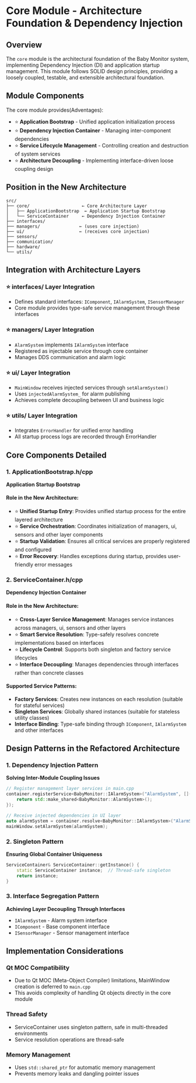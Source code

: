 # Core Module - Architecture Foundation & Dependency Injection

## Overview

The `core` module is the architectural foundation of the Baby Monitor system, implementing Dependency Injection (DI) and application startup management. This module follows SOLID design principles, providing a loosely coupled, testable, and extensible architectural foundation.

## Module Components

The core module provides(Adventages):
- ⭐ **Application Bootstrap** - Unified application initialization process
- ⭐ **Dependency Injection Container** - Managing inter-component dependencies
- ⭐ **Service Lifecycle Management** - Controlling creation and destruction of system services
- ⭐ **Architecture Decoupling** - Implementing interface-driven loose coupling design

## Position in the New Architecture

```
src/
├── core/                    ← Core Architecture Layer
│   ├── ApplicationBootstrap  ← Application Startup Bootstrap
│   └── ServiceContainer     ← Dependency Injection Container
├── interfaces/              
├── managers/               ← (uses core injection)
├── ui/                     ← (receives core injection)
├── sensors/                
├── communication/          
├── hardware/              
└── utils/                 
```
## Integration with Architecture Layers

### ⭐ **interfaces/ Layer Integration**
- Defines standard interfaces: `IComponent`, `IAlarmSystem`, `ISensorManager`
- Core module provides type-safe service management through these interfaces

### ⭐ **managers/ Layer Integration**
- `AlarmSystem` implements `IAlarmSystem` interface
- Registered as injectable service through core container
- Manages DDS communication and alarm logic

### ⭐ **ui/ Layer Integration**
- `MainWindow` receives injected services through `setAlarmSystem()`
- Uses `injectedAlarmSystem_` for alarm publishing
- Achieves complete decoupling between UI and business logic

### ⭐ **utils/ Layer Integration**
- Integrates `ErrorHandler` for unified error handling
- All startup process logs are recorded through ErrorHandler

## Core Components Detailed

### 1. ApplicationBootstrap.h/cpp
**Application Startup Bootstrap**

#### Role in the New Architecture:
- ⭐ **Unified Startup Entry**: Provides unified startup process for the entire layered architecture
- ⭐ **Service Orchestration**: Coordinates initialization of managers, ui, sensors and other layer components
- ⭐ **Startup Validation**: Ensures all critical services are properly registered and configured
- ⭐ **Error Recovery**: Handles exceptions during startup, provides user-friendly error messages

### 2. ServiceContainer.h/cpp
**Dependency Injection Container**

#### Role in the New Architecture:
- ⭐ **Cross-Layer Service Management**: Manages service instances across managers, ui, sensors and other layers
- ⭐ **Smart Service Resolution**: Type-safely resolves concrete implementations based on interfaces
- ⭐ **Lifecycle Control**: Supports both singleton and factory service lifecycles
- ⭐ **Interface Decoupling**: Manages dependencies through interfaces rather than concrete classes

#### Supported Service Patterns:
- **Factory Services**: Creates new instances on each resolution (suitable for stateful services)
- **Singleton Services**: Globally shared instances (suitable for stateless utility classes)
- **Interface Binding**: Type-safe binding through `IComponent`, `IAlarmSystem` and other interfaces

## Design Patterns in the Refactored Architecture

### 1. Dependency Injection Pattern
**Solving Inter-Module Coupling Issues**
```cpp
// Register management layer services in main.cpp
container.registerService<BabyMonitor::IAlarmSystem>("AlarmSystem", []() {
    return std::make_shared<BabyMonitor::AlarmSystem>();
});

// Receive injected dependencies in UI layer
auto alarmSystem = container.resolve<BabyMonitor::IAlarmSystem>("AlarmSystem");
mainWindow.setAlarmSystem(alarmSystem);
```

### 2. Singleton Pattern
**Ensuring Global Container Uniqueness**
```cpp
ServiceContainer& ServiceContainer::getInstance() {
    static ServiceContainer instance;  // Thread-safe singleton
    return instance;
}
```

### 3. Interface Segregation Pattern
**Achieving Layer Decoupling Through Interfaces**
- `IAlarmSystem` - Alarm system interface
- `IComponent` - Base component interface
- `ISensorManager` - Sensor management interface


## Implementation Considerations

### Qt MOC Compatibility
- Due to Qt MOC (Meta-Object Compiler) limitations, MainWindow creation is deferred to `main.cpp`
- This avoids complexity of handling Qt objects directly in the core module

### Thread Safety
- ServiceContainer uses singleton pattern, safe in multi-threaded environments
- Service resolution operations are thread-safe

### Memory Management
- Uses `std::shared_ptr` for automatic memory management
- Prevents memory leaks and dangling pointer issues
